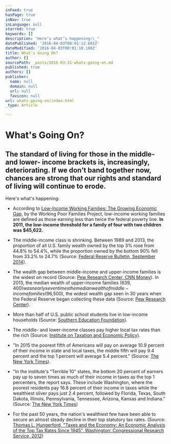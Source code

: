 ```yaml
---
inFeed: true
hasPage: true
inNav: true
inLanguage: null
starred: true
keywords: []
description: "Here’s what’s happening:\_"
datePublished: '2016-04-03T00:01:12.601Z'
dateModified: '2016-04-03T00:01:10.106Z'
title: What’s Going On?
author: []
sourcePath: _posts/2016-03-31-whats-going-on.md
published: true
authors: []
publisher:
  name: null
  domain: null
  url: null
  favicon: null
url: whats-going-on/index.html
_type: Article

---
```

# What's Going On?

## The standard of living for those in the middle- and lower- income brackets is, increasingly, deteriorating. If we don't band together now, chances are strong that our rights and standard of living will continue to erode. 

Here's what's happening: 

* According to [Low-Income Working Families: The Growing Economic Gap][0], by the Working Poor Families Project, low-income working families are defined as those earning less than twice the federal poverty line. **In 2011, the low-income threshold for a family of four with two children was $45,622\.**

* The middle-income class is shrinking. Between 1989 and 2013, the proportion of all U.S. family wealth owned by the top 3% rose from 44.8% to 54.4%, while the proportion owned by the bottom 90% fell from 33.2% to 24.7% (Source: [Federal Reserve Bulletin, September 2014][1]).

* The wealth gap between middle-income and upper-income families is the widest on record (Source: [Pew Research Center, CNN Money][2]). In 2013, the median wealth of upper-income families ($639,400) was nearly seven times the median wealth of middle-income families ($96,500), the widest wealth gap seen in 30 years when the Federal Reserve began collecting these data (Source: [Pew Research Center][2]).

* More than half of U.S. public school students live in low-income households (Source: [Southern Education Foundation][3]).

* The middle- and lower-income classes pay higher local tax rates than the rich (Source: [Institute on Taxation and Economic Policy][4]). 

* "In 2015 the poorest fifth of Americans will pay on average 10.9 percent of their income in state and local taxes, the middle fifth will pay 9.4 percent and the top 1 percent will average 5.4 percent." (Source: [The New York Times][5]).
* "In the institute's "Terrible 10" states, the bottom 20 percent of earners pay up to seven times as much of their income in taxes as the top 1 percenters, the report says. These include Washington, where the poorest residents pay 16.8 percent of their income in taxes while the wealthiest sliver pays just 2.4 percent, followed by Florida, Texas, South Dakota, Illinois, Pennsylvania, Tennessee, Arizona, Kansas and Indiana." (Source: [The New York Times][5])
* For the past 50 years, the nation's wealthiest few have been able to secure an almost steady decline in their top statutory tax rates. (Source: [Thomas L. Hungerford, "Taxes and the Economy: An Economic Analysis of the Top Tax Rates Since 1945", Washington: Congressional Research Service, 2012][6])


[0]: http://t.umblr.com/redirect?z=http%3A%2F%2Fwww.workingpoorfamilies.org%2Fwp-content%2Fuploads%2F2013%2F01%2FWinter-2012_2013-WPFP-Data-Brief.pdf&t=ZWJhZTk3YTdhZTI4NGEyYTU0YzNhOTZjYzk2NjMwMDI3NjMxYzk3MyxUbU4zdWpESg%3D%3D
[1]: http://t.umblr.com/redirect?z=http%3A%2F%2Fwww.federalreserve.gov%2Fpubs%2Fbulletin%2F2014%2Fpdf%2Fscf14.pdf&t=M2MzOTdlNWVhMDc1MTE5MzQ4MzIxYTE5ZDhjZWY5YjY3MjUzN2ViMixUbU4zdWpESg%3D%3D
[2]: http://t.umblr.com/redirect?z=http%3A%2F%2Fwww.pewresearch.org%2Ffact-tank%2F2014%2F12%2F17%2Fwealth-gap-upper-middle-income%2F&t=NDZmOWIzZmM5NGU2M2RiNWQ1ZjYwMDM4NmY3NjAxNTRhOGYxZDgyYSxUbU4zdWpESg%3D%3D
[3]: http://t.umblr.com/redirect?z=http%3A%2F%2Fwww.southerneducation.org%2FOur-Strategies%2FResearch-and-Publications%2FNew-Majority-Diverse-Majority-Report-Series%2FA-New-Majority-2015-Update-Low-Income-Students-Now&t=MzA4MWQ3YjRlMjI3ZDE3Y2FiYWEwNzliMDMwNjE5MzQ2MzAyNGQ1NixUbU4zdWpESg%3D%3D
[4]: http://t.umblr.com/redirect?z=http%3A%2F%2Fwww.itep.org%2Fwhopays%2F&t=ZTMwZWQ3NDgyZTUyMzZkOTY1NTdkNzA0Y2UwOTliMjM5MDZhM2YxZCxUbU4zdWpESg%3D%3D
[5]: http://t.umblr.com/redirect?z=http%3A%2F%2Fwww.nytimes.com%2F2015%2F01%2F14%2Fbusiness%2Flocal-taxes-hit-lower-wage-earners-harder-study-finds.html%3Fsmprod%3Dnytcore-iphone%26smid%3Dnytcore-iphone-share%26_r%3D0&t=YmY1ZjA5ZjQyZjUxMDM4ZGJjYmMyNjg3ZmMxMTY5MWYxMDI2MzFjOSxUbU4zdWpESg%3D%3D
[6]: http://t.umblr.com/redirect?z=http%3A%2F%2Fonline.wsj.com%2Fpublic%2Fresources%2Fdocuments%2Fr42729_0917.pdf&t=NWY0YjJjNGEyMDhiNDJkMTYwZGMwNDEwYzJkY2ViMTkxYjM0Zjc2NCxUbU4zdWpESg%3D%3D